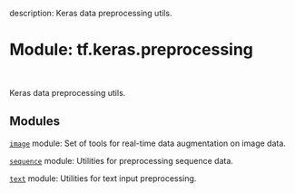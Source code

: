 description: Keras data preprocessing utils.

<div itemscope itemtype="http://developers.google.com/ReferenceObject">
<meta itemprop="name" content="tf.keras.preprocessing" />
<meta itemprop="path" content="Stable" />
</div>

# Module: tf.keras.preprocessing

<!-- Insert buttons and diff -->

<table class="tfo-notebook-buttons tfo-api nocontent" align="left">

</table>



Keras data preprocessing utils.



## Modules

[`image`](../../tf/keras/preprocessing/image.md) module: Set of tools for real-time data augmentation on image data.

[`sequence`](../../tf/keras/preprocessing/sequence.md) module: Utilities for preprocessing sequence data.

[`text`](../../tf/keras/preprocessing/text.md) module: Utilities for text input preprocessing.

